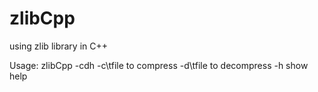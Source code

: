 # zlibCpp
using zlib library in C++


Usage:  zlibCpp -cdh
-c\tfile to compress
-d\tfile to decompress
-h show help